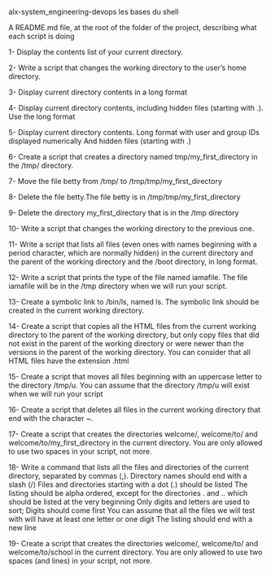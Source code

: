 alx-system_engineering-devops
les bases du shell

A README.md file, at the root of the folder of the project, describing what each script is doing

1- Display the contents list of your current directory.

2- Write a script that changes the working directory to the user’s home directory.

3- Display current directory contents in a long format

4- Display current directory contents, including hidden files (starting with .). Use the long format

5- Display current directory contents. Long format with user and group IDs displayed numerically And hidden files (starting with .)

6- Create a script that creates a directory named tmp/my_first_directory in the /tmp/ directory. 

7- Move the file betty from /tmp/ to /tmp/tmp/my_first_directory

8- Delete the file betty.The file betty is in /tmp/tmp/my_first_directory

9- Delete the directory my_first_directory that is in the /tmp directory

10- Write a script that changes the working directory to the previous one. 

11- Write a script that lists all files (even ones with names beginning with a period character, which are normally hidden) in the current directory and the parent of       the working directory and the /boot directory, in long format. 

12- Write a script that prints the type of the file named iamafile. The file iamafile will be in the /tmp directory when we will run your script.

13- Create a symbolic link to /bin/ls, named ls. The symbolic link should be created in the current working directory.

14- Create a script that copies all the HTML files from the current working directory to the parent of the working directory, but only copy files that did not exist in     the parent of the working directory or were newer than the versions in the parent of the working directory. You can consider that all HTML files have the extension     .html

15- Create a script that moves all files beginning with an uppercase letter to the directory /tmp/u. You can assume that the directory /tmp/u will exist when we will run your script

16- Create a script that deletes all files in the current working directory that end with the character ~. 

17- Create a script that creates the directories welcome/, welcome/to/ and welcome/to/my_first_directory in the current directory. You are only allowed to use two spaces in your script, not more.

18- Write a command that lists all the files and directories of the current directory, separated by commas (,). Directory names should end with a slash (/) Files and directories starting with a dot (.) should be listed The listing should be alpha ordered, except for the directories . and .. which should be listed at the very beginning Only digits and letters are used to sort; Digits should come first You can assume that all the files we will test with will have at least one letter or one digit The listing should end with a new line

19- Create a script that creates the directories welcome/, welcome/to/ and welcome/to/school in the current directory. You are only allowed to use two spaces (and lines) in your script, not more.
